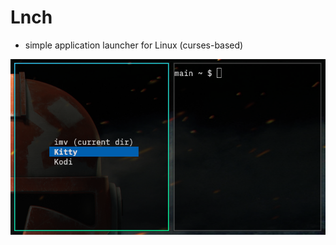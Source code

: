 # Lnch
- simple application launcher for Linux (curses-based)

![screenshot](https://raw.githubusercontent.com/babilon15/lnch/main/etc/screenshot.png)
